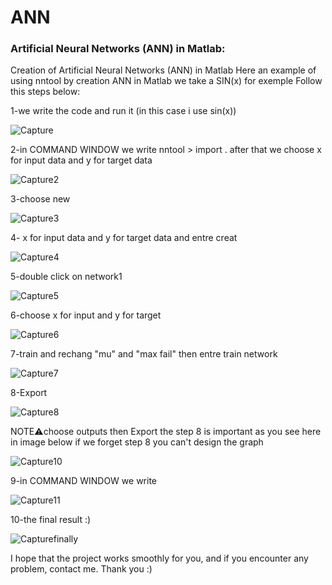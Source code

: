 # ANN
<h3 align="left">Artificial Neural Networks (ANN) in Matlab:</h3>
<p align="left"> 

Creation of Artificial Neural Networks (ANN) in Matlab
Here an example of using nntool by creation ANN in Matlab 
we take a SIN(x) for exemple 
Follow this steps below:

1-we write the code and run it (in this case i use sin(x))

![Capture](https://github.com/moha999DJ/ANN/assets/69479417/6cefb609-cf50-42fe-86f2-2fd3ed942d3a)

2-in COMMAND WINDOW we write nntool > import .
after that we choose x for input data and y for target data

![Capture2](https://github.com/moha999DJ/ANN/assets/69479417/8a432dcb-16a6-44d2-83d6-615327a34a4b)

3-choose new 

![Capture3](https://github.com/moha999DJ/ANN/assets/69479417/840e14fd-b311-4f06-9f75-de4c89ee31e8)

4- x for input data and y for target data and entre creat

![Capture4](https://github.com/moha999DJ/ANN/assets/69479417/df0ed748-aa8e-40d6-9d48-88fd7381bfbc)

5-double click on network1

![Capture5](https://github.com/moha999DJ/ANN/assets/69479417/8b66bf13-c6de-4707-93fd-bf805c76fc26)


6-choose x for input and y for target 

![Capture6](https://github.com/moha999DJ/ANN/assets/69479417/7662a960-e43f-4996-9b01-a17231d6b4d1)

7-train and rechang "mu" and "max fail"  then entre train network

![Capture7](https://github.com/moha999DJ/ANN/assets/69479417/895887c5-b560-45ab-8561-13b70d6cd2cf)

8-Export

![Capture8](https://github.com/moha999DJ/ANN/assets/69479417/cd8d35bd-40a8-4fb6-824c-4e82df12f78e)

NOTE⚠️choose outputs then Export 
the step 8 is important as you see here in image below 
if we forget step 8 you can't design the graph 

![Capture10](https://github.com/moha999DJ/ANN/assets/69479417/a08c6393-648b-41a7-995c-202640a576b9)

9-in COMMAND WINDOW we write 

![Capture11](https://github.com/moha999DJ/ANN/assets/69479417/a5287cd3-a71b-4a4f-a507-0d9304dbb0d4)

10-the final result :)

![Capturefinally](https://github.com/moha999DJ/ANN/assets/69479417/69fa9980-060b-4176-9cb1-d1cd6a9c524f)

I hope that the project works smoothly for you, and if you encounter any problem, contact me. Thank you :)



